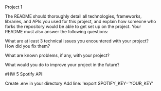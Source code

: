 Project 1

The README should thoroughly detail all technologies, frameworks, libraries, and APIs you used for this project, and explain how someone who forks the repository would be able to get set up on the project. Your README must also answer the following questions:

What are at least 3 technical issues you encountered with your project? How did you fix them?

What are known problems, if any, with your project?

What would you do to improve your project in the future?

#HW 5 Spotify API

Create .env in your directory
Add line: 'export SPOTIFY_KEY='YOUR_KEY'